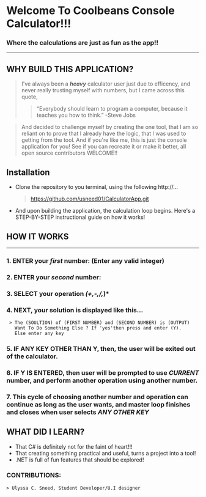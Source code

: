 # Welcome To Coolbeans Console Calculator!!!

### Where the calculations are just as fun as the app!!
______________________________________________________________

## **WHY BUILD THIS APPLICATION?**
> I've always been a ***heavy*** calculator user just due to efficency, and never really trusting myself with numbers, but I came across this quote,
>
>>“Everybody should learn to program a computer, because it teaches you how to think.” -Steve Jobs

>And decided to challenge myself by creating the one tool, that I am so reliant on to prove that I already have the logic, that I was used to getting from the tool. And if you're like me, this is just the console application for you! See if you can recreate it or make it better, all open source contributors WELCOME!!


## **Installation**
*  Clone the repository to you terminal, using the following http://...


    > https://github.com/usneed01/CalculatorApp.git

* And upon building the application, the calculation loop begins. Here's a STEP-BY-STEP instructional guide on how it works!

## **HOW IT WORKS**
_______________________________________________________________
### 1. ENTER your ***first*** number: (Enter any valid integer)
### 2. ENTER your ***second*** number:
### 3. SELECT your operation ***(+,-,/,*)***
### 4. NEXT, your solution is displayed like this...
    
     > The (SOULTION) of (FIRST NUMBER) and (SECOND NUMBER) is (OUTPUT)
       Want To Do Something Else ? If 'yes'then press and enter (Y).
       Else enter any key 
       
### 5. IF ANY KEY OTHER THAN Y, then, the user will be exited out of the calculator.
### 6. IF Y IS ENTERED, then user will be prompted to use ***CURRENT*** number, and perform another operation using another number.
### 7. This cycle of choosing another number and operation can continue as long as the user wants, and master loop finishes and closes when user selects ***ANY OTHER KEY***

## **WHAT DID I LEARN?**

* That C# is definitely not for the faint of heart!!!
* That creating something practical and useful, turns a project into a tool!
* .NET is full of fun features that should be explored!

### **CONTRIBUTIONS**:
    > Ulyssa C. Sneed, Student Developer/U.I designer
    
